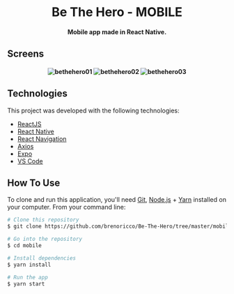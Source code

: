 <h1 align="center">
    Be The Hero - MOBILE
</h1>

<h4 align="center">
  Mobile app made in React Native.
</h4>

## Screens

<h4 align="center">
  <img src="https://res.cloudinary.com/dmmewbzfi/image/upload/v1585242790/bethehero-splash_emqhie.png" alt="bethehero01">
  <img src="https://res.cloudinary.com/dmmewbzfi/image/upload/v1585242677/bethehero-mobile01_l6rnma.jpg" alt="bethehero02">
  <img src="https://res.cloudinary.com/dmmewbzfi/image/upload/v1585242677/bethehero-mobile02_ezl7iz.jpg" alt="bethehero03">
</h4>

## Technologies

This project was developed with the following technologies:

- [ReactJS](https://reactjs.org/)
- [React Native](https://reactnative.dev/)
- [React Navigation](https://reactnavigation.org/)
- [Axios](https://github.com/axios/axios)
- [Expo](https://expo.io/)
- [VS Code][vc]

## How To Use

To clone and run this application, you'll need [Git](https://git-scm.com), [Node.js][nodejs] + [Yarn][yarn] installed on your computer. From your command line:

```bash
# Clone this repository
$ git clone https://github.com/brenoricco/Be-The-Hero/tree/master/mobile

# Go into the repository
$ cd mobile

# Install dependencies
$ yarn install

# Run the app
$ yarn start
```

[nodejs]: https://nodejs.org/
[yarn]: https://yarnpkg.com/
[vc]: https://code.visualstudio.com/
